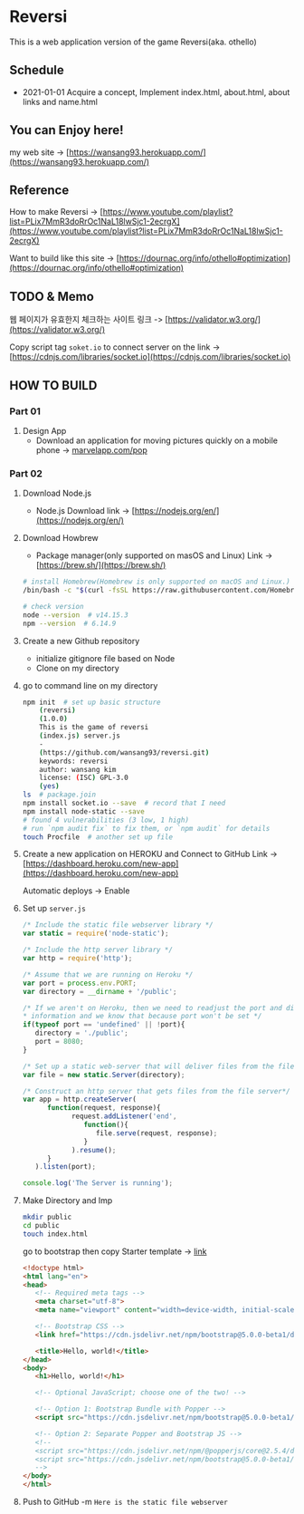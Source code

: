 # Reversi
This is a web application version of the game Reversi(aka. othello)

## Schedule

- 2021-01-01 Acquire a concept, Implement index.html, about.html, about links and name.html

## You can Enjoy here!

my web site -> [https://wansang93.herokuapp.com/](https://wansang93.herokuapp.com/)

## Reference

How to make Reversi -> [https://www.youtube.com/playlist?list=PLix7MmR3doRrOc1NaL18lwSjc1-2ecrgX](https://www.youtube.com/playlist?list=PLix7MmR3doRrOc1NaL18lwSjc1-2ecrgX)

Want to build like this site -> [https://dournac.org/info/othello#optimization](https://dournac.org/info/othello#optimization)

## TODO & Memo

웹 페이지가 유효한지 체크하는 사이트 링크 -> [https://validator.w3.org/](https://validator.w3.org/)

Copy script tag `soket.io` to connect server on the link -> [https://cdnjs.com/libraries/socket.io](https://cdnjs.com/libraries/socket.io)

## HOW TO BUILD

### Part 01

1. Design App
   - Download an application for moving pictures quickly on a mobile phone -> [marvelapp.com/pop](marvelapp.com/pop)

### Part 02

1. Download Node.js
   - Node.js Download link -> [https://nodejs.org/en/](https://nodejs.org/en/)

2. Download Howbrew
   - Package manager(only supported on masOS and Linux) Link -> [https://brew.sh/](https://brew.sh/)
   ```bash
   # install Homebrew(Homebrew is only supported on macOS and Linux.)
   /bin/bash -c "$(curl -fsSL https://raw.githubusercontent.com/Homebrew/install/HEAD/install.sh)"
   
   # check version
   node --version  # v14.15.3
   npm --version  # 6.14.9
   ```

3. Create a new Github repository
   - initialize gitignore file based on Node
   - Clone on my directory

4. go to command line on my directory
   ```bash
   npm init  # set up basic structure
       (reversi)
       (1.0.0)
       This is the game of reversi
       (index.js) server.js
       -
       (https://github.com/wansang93/reversi.git)
       keywords: reversi
       author: wansang kim
       license: (ISC) GPL-3.0
       (yes)
   ls  # package.join
   npm install socket.io --save  # record that I need
   npm install node-static --save
   # found 4 vulnerabilities (3 low, 1 high)
   # run `npm audit fix` to fix them, or `npm audit` for details
   touch Procfile  # another set up file
   ```

5. Create a new application on HEROKU and Connect to GitHub
   Link -> [https://dashboard.heroku.com/new-app](https://dashboard.heroku.com/new-app)

   Automatic deploys -> Enable

6. Set up `server.js`
   ```javascript
   /* Include the static file webserver library */
   var static = require('node-static');

   /* Include the http server library */
   var http = require('http');

   /* Assume that we are running on Heroku */
   var port = process.env.PORT;
   var directory = __dirname + '/public';

   /* If we aren't on Heroku, then we need to readjust the port and directory
   * information and we know that because port won't be set */
   if(typeof port == 'undefined' || !port){
      directory = './public';
      port = 8080;
   }

   /* Set up a static web-server that will deliver files from the filesystem */
   var file = new static.Server(directory);

   /* Construct an http server that gets files from the file server*/
   var app = http.createServer(
         function(request, response){
               request.addListener('end',
                  function(){
                     file.serve(request, response);
                  }
               ).resume();
         }
      ).listen(port);

   console.log('The Server is running');
   ```

7. Make Directory and Imp
   ```bash
   mkdir public
   cd public
   touch index.html
   ```

   go to bootstrap then copy Starter template -> [link](https://getbootstrap.com/docs/5.0/getting-started/introduction/#starter-template)
   
   ```html
   <!doctype html>
   <html lang="en">
   <head>
      <!-- Required meta tags -->
      <meta charset="utf-8">
      <meta name="viewport" content="width=device-width, initial-scale=1">

      <!-- Bootstrap CSS -->
      <link href="https://cdn.jsdelivr.net/npm/bootstrap@5.0.0-beta1/dist/css/bootstrap.min.css" rel="stylesheet" integrity="sha384-giJF6kkoqNQ00vy+HMDP7azOuL0xtbfIcaT9wjKHr8RbDVddVHyTfAAsrekwKmP1" crossorigin="anonymous">

      <title>Hello, world!</title>
   </head>
   <body>
      <h1>Hello, world!</h1>

      <!-- Optional JavaScript; choose one of the two! -->

      <!-- Option 1: Bootstrap Bundle with Popper -->
      <script src="https://cdn.jsdelivr.net/npm/bootstrap@5.0.0-beta1/dist/js/bootstrap.bundle.min.js" integrity="sha384-ygbV9kiqUc6oa4msXn9868pTtWMgiQaeYH7/t7LECLbyPA2x65Kgf80OJFdroafW" crossorigin="anonymous"></script>

      <!-- Option 2: Separate Popper and Bootstrap JS -->
      <!--
      <script src="https://cdn.jsdelivr.net/npm/@popperjs/core@2.5.4/dist/umd/popper.min.js" integrity="sha384-q2kxQ16AaE6UbzuKqyBE9/u/KzioAlnx2maXQHiDX9d4/zp8Ok3f+M7DPm+Ib6IU" crossorigin="anonymous"></script>
      <script src="https://cdn.jsdelivr.net/npm/bootstrap@5.0.0-beta1/dist/js/bootstrap.min.js" integrity="sha384-pQQkAEnwaBkjpqZ8RU1fF1AKtTcHJwFl3pblpTlHXybJjHpMYo79HY3hIi4NKxyj" crossorigin="anonymous"></script>
      -->
   </body>
   </html>
   ```

8. Push to GitHub -m `Here is the static file webserver`